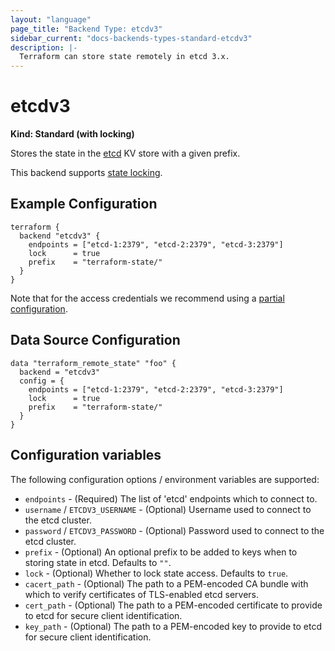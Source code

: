 ```yaml
---
layout: "language"
page_title: "Backend Type: etcdv3"
sidebar_current: "docs-backends-types-standard-etcdv3"
description: |-
  Terraform can store state remotely in etcd 3.x.
---
```


# etcdv3

**Kind: Standard (with locking)**

Stores the state in the [etcd](https://coreos.com/etcd/) KV store with a given prefix.

This backend supports [state locking](/docs/state/locking.html).

## Example Configuration

```hcl
terraform {
  backend "etcdv3" {
    endpoints = ["etcd-1:2379", "etcd-2:2379", "etcd-3:2379"]
    lock      = true
    prefix    = "terraform-state/"
  }
}
```

Note that for the access credentials we recommend using a
[partial configuration](/docs/backends/config.html).

## Data Source Configuration

```hcl
data "terraform_remote_state" "foo" {
  backend = "etcdv3"
  config = {
    endpoints = ["etcd-1:2379", "etcd-2:2379", "etcd-3:2379"]
    lock      = true
    prefix    = "terraform-state/"
  }
}
```

## Configuration variables

The following configuration options / environment variables are supported:

 * `endpoints` - (Required) The list of 'etcd' endpoints which to connect to.
 * `username` / `ETCDV3_USERNAME` - (Optional) Username used to connect to the etcd cluster.
 * `password` / `ETCDV3_PASSWORD` - (Optional) Password used to connect to the etcd  cluster.
 * `prefix` - (Optional) An optional prefix to be added to keys when to storing state in etcd. Defaults to `""`.
 * `lock` - (Optional) Whether to lock state access. Defaults to `true`.
 * `cacert_path` - (Optional) The path to a PEM-encoded CA bundle with which to verify certificates of TLS-enabled etcd servers.
 * `cert_path` - (Optional) The path to a PEM-encoded certificate to provide to etcd for secure client identification.
 * `key_path` - (Optional) The path to a PEM-encoded key to provide to etcd for secure client identification.
